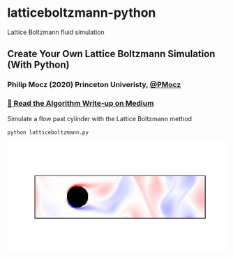 # latticeboltzmann-python
Lattice Boltzmann fluid simulation

## Create Your Own Lattice Boltzmann Simulation (With Python)

### Philip Mocz (2020) Princeton Univeristy, [@PMocz](https://twitter.com/PMocz)

### [📝 Read the Algorithm Write-up on Medium](https://medium.com/swlh/create-your-own-lattice-boltzmann-simulation-with-python-8759e8b53b1c)

Simulate a flow past cylinder with the Lattice Boltzmann method


```
python latticeboltzmann.py
```

![Simulation](./latticeboltzmann.png)
